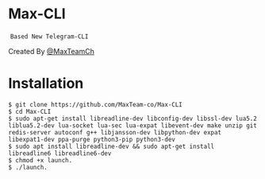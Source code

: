 # Max-CLI
 ``` Based New Telegram-CLI ```
 
 Created By [@MaxTeamCh](https://telegram.me/maxteamch)
 
 # Installation
 
 ```
 $ git clone https://github.com/MaxTeam-co/Max-CLI
 $ cd Max-CLI
 $ sudo apt-get install libreadline-dev libconfig-dev libssl-dev lua5.2 liblua5.2-dev lua-socket lua-sec lua-expat libevent-dev make unzip git redis-server autoconf g++ libjansson-dev libpython-dev expat libexpat1-dev ppa-purge python3-pip python3-dev
 $ sudo apt install libreadline-dev && sudo apt-get install libreadline6 libreadline6-dev
 $ chmod +x launch.
 $ ./launch.
 ```
